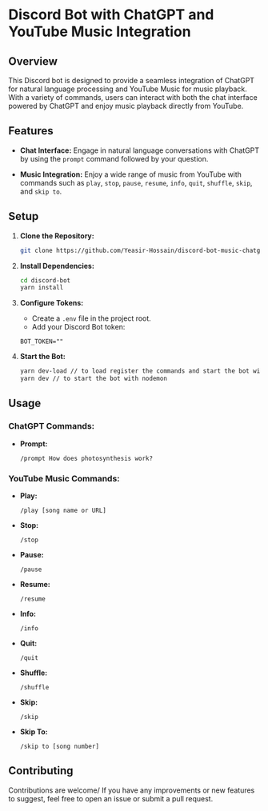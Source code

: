 # Discord Bot with ChatGPT and YouTube Music Integration

## Overview

This Discord bot is designed to provide a seamless integration of ChatGPT for natural language processing and YouTube Music for music playback. With a variety of commands, users can interact with both the chat interface powered by ChatGPT and enjoy music playback directly from YouTube.

## Features

- **Chat Interface:** Engage in natural language conversations with ChatGPT by using the `prompt` command followed by your question.

- **Music Integration:** Enjoy a wide range of music from YouTube with commands such as `play`, `stop`, `pause`, `resume`, `info`, `quit`, `shuffle`, `skip`, and `skip to`.

## Setup

1. **Clone the Repository:**

    ```bash
    git clone https://github.com/Yeasir-Hossain/discord-bot-music-chatgpt
    ```

2. **Install Dependencies:**

    ```bash
    cd discord-bot
    yarn install
    ```

3. **Configure Tokens:**
   - Create a `.env` file in the project root.
   - Add your Discord Bot token:

    ```env
    BOT_TOKEN=""
    ```

4. **Start the Bot:**

    ```bash
    yarn dev-load // to load register the commands and start the bot with nodemon
    yarn dev // to start the bot with nodemon
    ```

## Usage

### ChatGPT Commands:

- **Prompt:**

    ```
    /prompt How does photosynthesis work?
    ```

### YouTube Music Commands:

- **Play:**

    ```
    /play [song name or URL]
    ```

- **Stop:**

    ```
    /stop
    ```

- **Pause:**

    ```
    /pause
    ```

- **Resume:**

    ```
    /resume
    ```

- **Info:**

    ```
    /info
    ```

- **Quit:**

    ```
    /quit
    ```

- **Shuffle:**

    ```
    /shuffle
    ```

- **Skip:**

    ```
    /skip
    ```

- **Skip To:**

    ```
    /skip to [song number]
    ```

## Contributing

Contributions are welcome/ If you have any improvements or new features to suggest, feel free to open an issue or submit a pull request.
